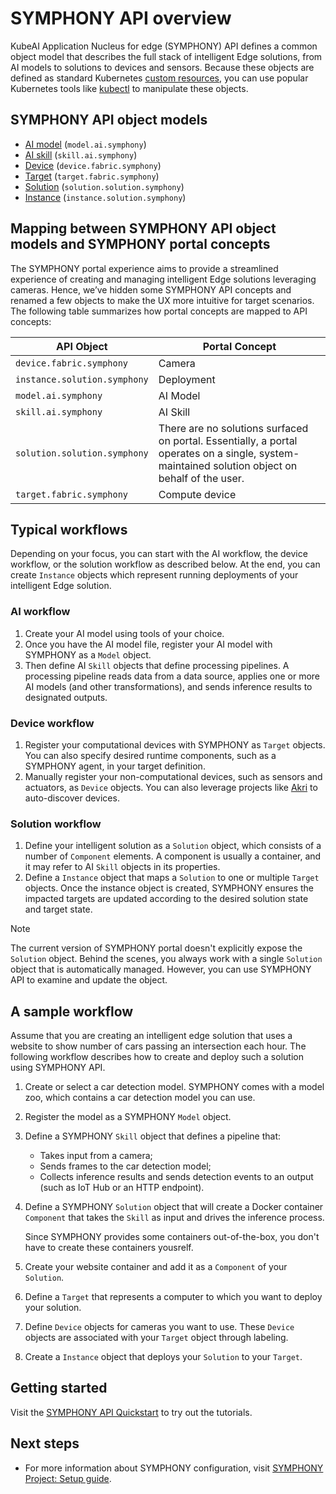 # SYMPHONY API overview

KubeAI Application Nucleus for edge (SYMPHONY) API defines a common object model that describes the full stack of intelligent Edge solutions, from AI models to solutions to devices and sensors. Because these objects are defined as standard Kubernetes [custom resources](https://kubernetes.io/docs/concepts/extend-kubernetes/api-extension/custom-resources/), you can use popular Kubernetes tools like [kubectl](https://kubernetes.io/docs/reference/kubectl/kubectl/) to manipulate these objects.

## SYMPHONY API object models

* [AI model](./object-model/ai-model.md) (```model.ai.symphony```)
* [AI skill](./object-model/ai-skill.md) (```skill.ai.symphony```)
* [Device](./object-model/device.md) (```device.fabric.symphony```)
* [Target](./object-model/target.md) (```target.fabric.symphony```)
* [Solution](./object-model/solution.md) (```solution.solution.symphony```)
* [Instance](./object-model/instance.md) (```instance.solution.symphony```)

## Mapping between SYMPHONY API object models and SYMPHONY portal concepts

The SYMPHONY portal experience aims to provide a streamlined experience of creating and managing intelligent Edge solutions leveraging cameras. Hence, we’ve hidden some SYMPHONY API concepts and renamed a few objects to make the UX more intuitive for target scenarios. The following table summarizes how portal concepts are mapped to API concepts:

| API Object | Portal Concept |
|--------|--------|
| ```device.fabric.symphony``` | Camera |
| ```instance.solution.symphony``` | Deployment |
| ```model.ai.symphony``` | AI Model |
| ```skill.ai.symphony``` | AI Skill |
| ```solution.solution.symphony``` | There are no solutions surfaced on portal. Essentially, a portal operates on a single, system-maintained solution object on behalf of the user. |
| ```target.fabric.symphony``` | Compute device | 

## Typical workflows

Depending on your focus, you can start with the AI workflow, the device workflow, or the solution workflow as described below. At the end, you can create ```Instance``` objects which represent running deployments of your intelligent Edge solution.

### AI workflow

1. Create your AI model using tools of your choice. 
2. Once you have the AI model file, register your AI model with SYMPHONY as a ```Model``` object. 
3. Then define AI ```Skill``` objects that define processing pipelines. A processing pipeline reads data from a data source, applies one or more AI models (and other transformations), and sends inference results to designated outputs.

### Device workflow

1. Register your computational devices with SYMPHONY as ```Target``` objects. You can also specify desired runtime components, such as a SYMPHONY agent, in your target definition.
2. Manually register your non-computational devices, such as sensors and actuators, as ```Device``` objects. You can also leverage projects like [Akri](https://github.com/project-akri/akri) to auto-discover devices.

### Solution workflow

1. Define your intelligent solution as a ```Solution``` object, which consists of a number of ```Component``` elements. A component is usually a container, and it may refer to AI ```Skill``` objects in its properties.
2. Define a ```Instance``` object that maps a ```Solution``` to one or multiple ```Target``` objects. Once the instance object is created, SYMPHONY ensures the impacted targets are updated according to the desired solution state and target state.

> [!NOTE]
> The current version of SYMPHONY portal doesn't explicitly expose the ```Solution``` object. Behind the scenes, you always work with a single ```Solution``` object that is automatically managed. However, you can use SYMPHONY API to examine and update the object.

## A sample workflow

Assume that you are creating an intelligent edge solution that uses a website to show number of cars passing an intersection each hour. The following workflow describes how to create and deploy such a solution using SYMPHONY API.

1. Create or select a car detection model. SYMPHONY comes with a model zoo, which contains a car detection model you can use.
2. Register the model as a SYMPHONY ```Model``` object.
3. Define a SYMPHONY ```Skill``` object that defines a pipeline that:

    * Takes input from a camera;
    * Sends frames to the car detection model;
    * Collects inference results and sends detection events to an output (such as IoT Hub or an HTTP endpoint).
    
4. Define a SYMPHONY ```Solution``` object that will create a Docker container ```Component``` that takes the ```Skill``` as input and drives the inference process. 

   Since SYMPHONY provides some containers out-of-the-box, you don't have to create these containers yousrelf.
   
6. Create your website container and add it as a ```Component``` of your ```Solution```.
7. Define a ```Target``` that represents a computer to which you want to deploy your solution.
8. Define ```Device``` objects for cameras you want to use. These ```Device``` objects are associated with your ```Target``` object through labeling.
9. Create a ```Instance``` object that deploys your ```Solution``` to your ```Target```.

## Getting started

Visit the [SYMPHONY API Quickstart](./quick_start/quick_start.md) to try out the tutorials.

## Next steps

* For more information about SYMPHONY configuration, visit [SYMPHONY Project: Setup guide](/docs/tutorial/setup-guide.md).
